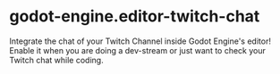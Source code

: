 # godot-engine.editor-twitch-chat
Integrate the chat of your Twitch Channel inside Godot Engine's editor! Enable it when you are doing a dev-stream or just want to check your Twitch chat while coding.
